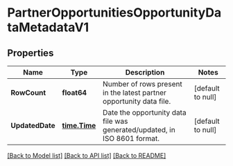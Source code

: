 # PartnerOpportunitiesOpportunityDataMetadataV1

## Properties
Name | Type | Description | Notes
------------ | ------------- | ------------- | -------------
**RowCount** | **float64** | Number of rows present in the latest partner opportunity data file. | [default to null]
**UpdatedDate** | [**time.Time**](time.Time.md) | Date the opportunity data file was generated/updated, in ISO 8601 format. | [default to null]

[[Back to Model list]](../README.md#documentation-for-models) [[Back to API list]](../README.md#documentation-for-api-endpoints) [[Back to README]](../README.md)

